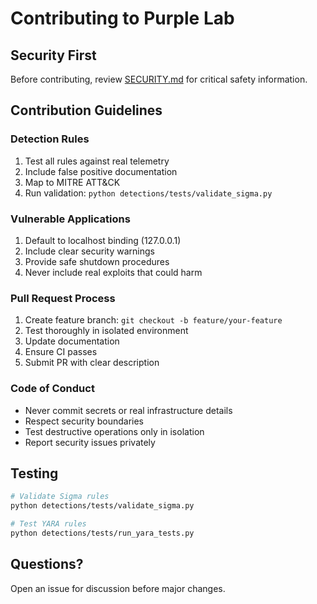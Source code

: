 # Contributing to Purple Lab

## Security First
Before contributing, review [SECURITY.md](SECURITY.md) for critical safety information.

## Contribution Guidelines

### Detection Rules
1. Test all rules against real telemetry
2. Include false positive documentation
3. Map to MITRE ATT&CK
4. Run validation: `python detections/tests/validate_sigma.py`

### Vulnerable Applications
1. Default to localhost binding (127.0.0.1)
2. Include clear security warnings
3. Provide safe shutdown procedures
4. Never include real exploits that could harm

### Pull Request Process
1. Create feature branch: `git checkout -b feature/your-feature`
2. Test thoroughly in isolated environment
3. Update documentation
4. Ensure CI passes
5. Submit PR with clear description

### Code of Conduct
- Never commit secrets or real infrastructure details
- Respect security boundaries
- Test destructive operations only in isolation
- Report security issues privately

## Testing
```bash
# Validate Sigma rules
python detections/tests/validate_sigma.py

# Test YARA rules
python detections/tests/run_yara_tests.py
```

## Questions?
Open an issue for discussion before major changes.
